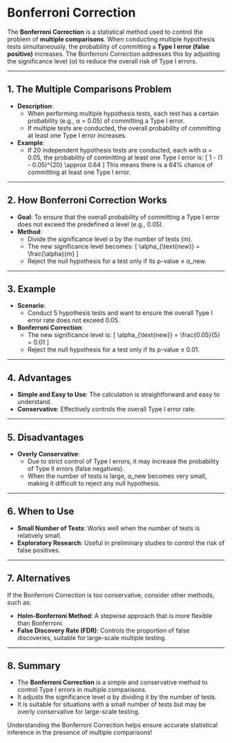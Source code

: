 # Bonferroni Correction

The **Bonferroni Correction** is a statistical method used to control the problem of **multiple comparisons**. When conducting multiple hypothesis tests simultaneously, the probability of committing a **Type I error (false positive)** increases. The Bonferroni Correction addresses this by adjusting the significance level (α) to reduce the overall risk of Type I errors.

---

## 1. **The Multiple Comparisons Problem**
- **Description**:
  - When performing multiple hypothesis tests, each test has a certain probability (e.g., α = 0.05) of committing a Type I error.
  - If multiple tests are conducted, the overall probability of committing at least one Type I error increases.
- **Example**:
  - If 20 independent hypothesis tests are conducted, each with α = 0.05, the probability of committing at least one Type I error is:
    \[
    1 - (1 - 0.05)^{20} \approx 0.64
    \]
    This means there is a 64% chance of committing at least one Type I error.

---

## 2. **How Bonferroni Correction Works**
- **Goal**: To ensure that the overall probability of committing a Type I error does not exceed the predefined α level (e.g., 0.05).
- **Method**:
  - Divide the significance level α by the number of tests (m).
  - The new significance level becomes:
    \[
    \alpha_{\text{new}} = \frac{\alpha}{m}
    \]
  - Reject the null hypothesis for a test only if its p-value ≤ α_new.

---

## 3. **Example**
- **Scenario**:
  - Conduct 5 hypothesis tests and want to ensure the overall Type I error rate does not exceed 0.05.
- **Bonferroni Correction**:
  - The new significance level is:
    \[
    \alpha_{\text{new}} = \frac{0.05}{5} = 0.01
    \]
  - Reject the null hypothesis for a test only if its p-value ≤ 0.01.

---

## 4. **Advantages**
- **Simple and Easy to Use**: The calculation is straightforward and easy to understand.
- **Conservative**: Effectively controls the overall Type I error rate.

---

## 5. **Disadvantages**
- **Overly Conservative**:
  - Due to strict control of Type I errors, it may increase the probability of Type II errors (false negatives).
  - When the number of tests is large, α_new becomes very small, making it difficult to reject any null hypothesis.

---

## 6. **When to Use**
- **Small Number of Tests**: Works well when the number of tests is relatively small.
- **Exploratory Research**: Useful in preliminary studies to control the risk of false positives.

---

## 7. **Alternatives**
If the Bonferroni Correction is too conservative, consider other methods, such as:
- **Holm-Bonferroni Method**: A stepwise approach that is more flexible than Bonferroni.
- **False Discovery Rate (FDR)**: Controls the proportion of false discoveries, suitable for large-scale multiple testing.

---

## 8. **Summary**
- The **Bonferroni Correction** is a simple and conservative method to control Type I errors in multiple comparisons.
- It adjusts the significance level α by dividing it by the number of tests.
- It is suitable for situations with a small number of tests but may be overly conservative for large-scale testing.

Understanding the Bonferroni Correction helps ensure accurate statistical inference in the presence of multiple comparisons!